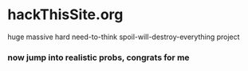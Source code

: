 # hackThisSite.org
huge massive hard need-to-think spoil-will-destroy-everything project
### now jump into realistic probs, congrats for me
